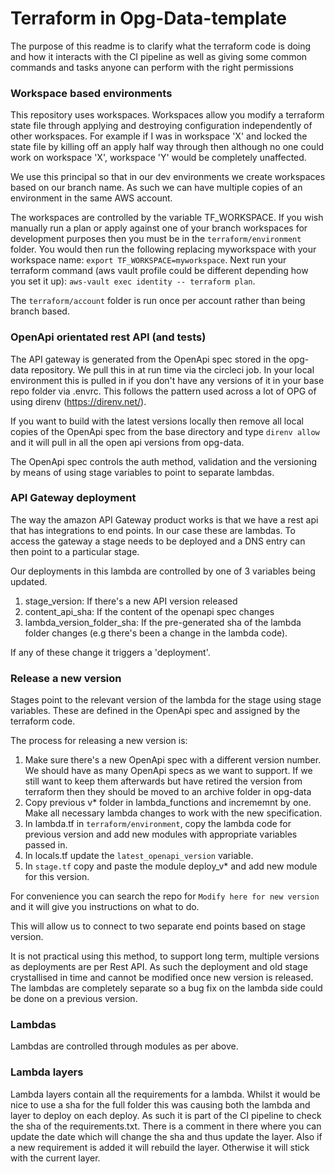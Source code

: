 # Terraform in Opg-Data-template

The purpose of this readme is to clarify what the terraform code is doing and how it interacts
with the CI pipeline as well as giving some common commands and tasks anyone can perform with the
right permissions

### Workspace based environments

This repository uses workspaces. Workspaces allow you modify a terraform state file through applying
and destroying configuration independently of other workspaces. For example if I was in workspace 'X'
and locked the state file by killing off an apply half way through then although no one could work on
workspace 'X', workspace 'Y' would be completely unaffected.

We use this principal so that in our dev environments we create workspaces based on our branch name.
As such we can have multiple copies of an environment in the same AWS account.

The workspaces are controlled by the variable TF_WORKSPACE. If you wish manually run a plan or apply against
one of your branch workspaces for development purposes then you must be in the
```terraform/environment``` folder.
You would then run the following replacing myworkspace with your workspace name:
```export TF_WORKSPACE=myworkspace```.
Next run your terraform command (aws vault profile could be different depending how you set it up):
```aws-vault exec identity -- terraform plan```.

The ```terraform/account``` folder is run once per account rather than being branch based.

### OpenApi orientated rest API (and tests)

The API gateway is generated from the OpenApi spec stored in the opg-data repository. We pull this in at
run time via the circleci job. In your local environment this is pulled in if you don't have any versions
of it in your base repo folder via .envrc. This follows the pattern used across a lot of OPG of using direnv
(https://direnv.net/).

If you want to build with the latest versions locally then remove all local copies of the OpenApi spec from
the base directory and type ```direnv allow``` and it will pull in all the open api versions from opg-data.

The OpenApi spec controls the auth method, validation and the versioning by means of using stage variables to point
to separate lambdas.

### API Gateway deployment

The way the amazon API Gateway product works is that we have a rest api that has integrations to end points.
In our case these are lambdas. To access the gateway a stage needs to be deployed and a DNS entry can then
point to a particular stage.

Our deployments in this lambda are controlled by one of 3 variables being updated.

1) stage_version: If there's a new API version released
2) content_api_sha: If the content of the openapi spec changes
3) lambda_version_folder_sha: If the pre-generated sha of the lambda folder changes (e.g there's been a change in the lambda code).

If any of these change it triggers a 'deployment'.

### Release a new version

Stages point to the relevant version of the lambda for the stage using stage variables. These are defined in
the OpenApi spec and assigned by the terraform code.

The process for releasing a new version is:

1) Make sure there's a new OpenApi spec with a different version number.
We should have as many OpenApi specs as we want to support. If we still want to keep them
afterwards but have retired the version from terraform then they should be moved to an
archive folder in opg-data
2) Copy previous v* folder in lambda_functions and incrememnt by one. Make all necessary lambda
changes to work with the new specification.
3) In lambda.tf in ```terraform/environment```, copy the lambda code for previous version and
add new modules with appropriate variables passed in.
4) In locals.tf update the ```latest_openapi_version``` variable.
5) In ```stage.tf``` copy and paste the module deploy_v* and add new module for this version.

For convenience you can search the repo for `Modify here for new version` and it will give you
instructions on what to do.

This will allow us to connect to two separate end points based on stage version.

It is not practical using this method, to support long term, multiple versions as deployments are per
Rest API. As such the deployment and old stage crystallised in time and cannot be modified once new version is released.
The lambdas are completely separate so a bug fix on the lambda side could be done on a previous version.

### Lambdas

Lambdas are controlled through modules as per above.

### Lambda layers

Lambda layers contain all the requirements for a lambda. Whilst it would be nice to use a sha for
the full folder this was causing both the lambda and layer to deploy on each deploy.
As such it is part of the CI pipeline to check the sha of the requirements.txt.
There is a comment in there where you can update the date which will change the sha and thus update
the layer. Also if a new requirement is added it will rebuild the layer. Otherwise it will stick with
the current layer.
